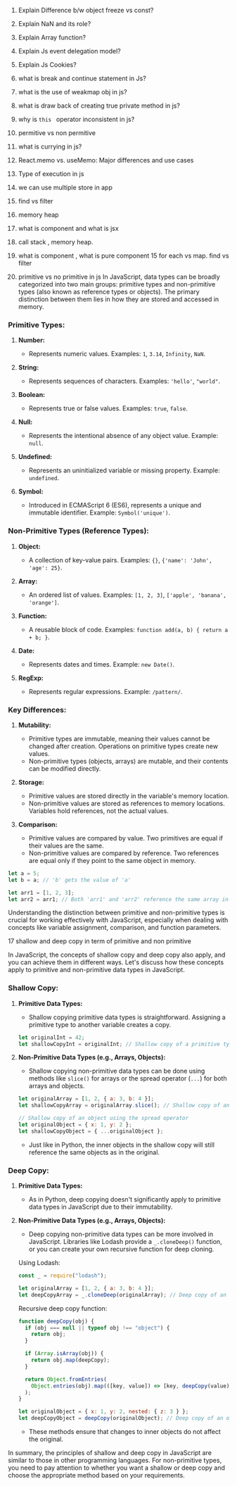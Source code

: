 1. Explain Difference b/w object freeze vs const?
2. Explain NaN and its role?
3. Explain Array function?
4. Explain Js event delegation model?
5. Explain Js Cookies?
6. what is break and continue statement in Js?
7. what is the use of weakmap obj in js?
8. what is draw back of creating true private method in js?
9. why is `this ` operator inconsistent in js?
10. permitive vs non permitive
11. what is currying in js?

12. React.memo vs. useMemo: Major differences and use cases
13. Type of execution in js
14. we can use multiple store in app
15. find vs filter
16. memory heap
17. what is component and what is jsx
18. call stack , memory heap.
19. what is component , what is pure component
    15 for each vs map. find vs filter

20. primitive vs no primitive in js
    In JavaScript, data types can be broadly categorized into two main groups: primitive types and non-primitive types (also known as reference types or objects). The primary distinction between them lies in how they are stored and accessed in memory.

### Primitive Types:

1. **Number:**

   - Represents numeric values. Examples: `1`, `3.14`, `Infinity`, `NaN`.

2. **String:**

   - Represents sequences of characters. Examples: `'hello'`, `"world"`.

3. **Boolean:**

   - Represents true or false values. Examples: `true`, `false`.

4. **Null:**

   - Represents the intentional absence of any object value. Example: `null`.

5. **Undefined:**

   - Represents an uninitialized variable or missing property. Example: `undefined`.

6. **Symbol:**
   - Introduced in ECMAScript 6 (ES6), represents a unique and immutable identifier. Example: `Symbol('unique')`.

### Non-Primitive Types (Reference Types):

1. **Object:**

   - A collection of key-value pairs. Examples: `{}`, `{'name': 'John', 'age': 25}`.

2. **Array:**

   - An ordered list of values. Examples: `[1, 2, 3]`, `['apple', 'banana', 'orange']`.

3. **Function:**

   - A reusable block of code. Examples: `function add(a, b) { return a + b; }`.

4. **Date:**

   - Represents dates and times. Example: `new Date()`.

5. **RegExp:**
   - Represents regular expressions. Example: `/pattern/`.

### Key Differences:

1. **Mutability:**

   - Primitive types are immutable, meaning their values cannot be changed after creation. Operations on primitive types create new values.
   - Non-primitive types (objects, arrays) are mutable, and their contents can be modified directly.

2. **Storage:**

   - Primitive values are stored directly in the variable's memory location.
   - Non-primitive values are stored as references to memory locations. Variables hold references, not the actual values.

3. **Comparison:**
   - Primitive values are compared by value. Two primitives are equal if their values are the same.
   - Non-primitive values are compared by reference. Two references are equal only if they point to the same object in memory.

```javascript
let a = 5;
let b = a; // 'b' gets the value of 'a'

let arr1 = [1, 2, 3];
let arr2 = arr1; // Both 'arr1' and 'arr2' reference the same array in memory
```

Understanding the distinction between primitive and non-primitive types is crucial for working effectively with JavaScript, especially when dealing with concepts like variable assignment, comparison, and function parameters.

17 shallow and deep copy in term of primitive and non primitive

In JavaScript, the concepts of shallow copy and deep copy also apply, and you can achieve them in different ways. Let's discuss how these concepts apply to primitive and non-primitive data types in JavaScript.

### Shallow Copy:

1. **Primitive Data Types:**

   - Shallow copying primitive data types is straightforward. Assigning a primitive type to another variable creates a copy.

   ```javascript
   let originalInt = 42;
   let shallowCopyInt = originalInt; // Shallow copy of a primitive type
   ```

2. **Non-Primitive Data Types (e.g., Arrays, Objects):**

   - Shallow copying non-primitive data types can be done using methods like `slice()` for arrays or the spread operator (`...`) for both arrays and objects.

   ```javascript
   let originalArray = [1, 2, { a: 3, b: 4 }];
   let shallowCopyArray = originalArray.slice(); // Shallow copy of an array

   // Shallow copy of an object using the spread operator
   let originalObject = { x: 1, y: 2 };
   let shallowCopyObject = { ...originalObject };
   ```

   - Just like in Python, the inner objects in the shallow copy will still reference the same objects as in the original.

### Deep Copy:

1. **Primitive Data Types:**

   - As in Python, deep copying doesn't significantly apply to primitive data types in JavaScript due to their immutability.

2. **Non-Primitive Data Types (e.g., Arrays, Objects):**

   - Deep copying non-primitive data types can be more involved in JavaScript. Libraries like Lodash provide a `_.cloneDeep()` function, or you can create your own recursive function for deep cloning.

   Using Lodash:

   ```javascript
   const _ = require("lodash");

   let originalArray = [1, 2, { a: 3, b: 4 }];
   let deepCopyArray = _.cloneDeep(originalArray); // Deep copy of an array
   ```

   Recursive deep copy function:

   ```javascript
   function deepCopy(obj) {
     if (obj === null || typeof obj !== "object") {
       return obj;
     }

     if (Array.isArray(obj)) {
       return obj.map(deepCopy);
     }

     return Object.fromEntries(
       Object.entries(obj).map(([key, value]) => [key, deepCopy(value)])
     );
   }

   let originalObject = { x: 1, y: 2, nested: { z: 3 } };
   let deepCopyObject = deepCopy(originalObject); // Deep copy of an object
   ```

   - These methods ensure that changes to inner objects do not affect the original.

In summary, the principles of shallow and deep copy in JavaScript are similar to those in other programming languages. For non-primitive types, you need to pay attention to whether you want a shallow or deep copy and choose the appropriate method based on your requirements.
